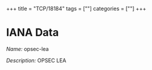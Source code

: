 +++
title = "TCP/18184"
tags = [""]
categories = [""]
+++

# IANA Data

_Name:_ opsec-lea

_Description:_ OPSEC LEA

